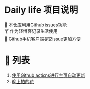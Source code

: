 # Daily life 项目说明
:briefcase: 本仓库利用Github issues功能
<br>
:cocktail: 作为轻博客记录生活使用
<br>
:beer: Github手机客户端提交issue更加方便

# 📝 列表

<!-- issueTable -->

1. [使用Github actions进行主页自动更新](https://github.com/ozawa8/dailylife/issues/3) 
2. [晚上拍的花](https://github.com/ozawa8/dailylife/issues/1) 
<!-- issueTable -->

